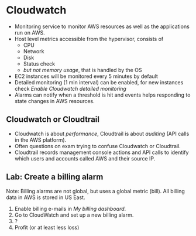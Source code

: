 # Cloudwatch

- Monitoring service to monitor AWS resources as well as the applications run on AWS.
- Host level metrics accessible from the hypervisor, consists of
  - CPU
  - Network
  - Disk
  - Status check
  - _but not memory usage_, that is handled by the OS
- EC2 instances will be monitored every 5 minutes by default
- Detailed monitoring (1 min interval) can be enabled, for new instances check _Enable Cloudwatch detailed monitoring_
- Alarms can notify when a threshold is hit and events helps responding to state changes in AWS resources.

## Cloudwatch or Cloudtrail

- Cloudwatch is about _performance_, Cloudtrail is about _auditing_ (API calls in the AWS platform).
- Often questions on exam trying to confuse Cloudwatch or Cloudtrail.
- Cloudtrail records management console actions and API calls to identify which users and accounts called AWS and their source IP.

## Lab: Create a billing alarm

Note: Billing alarms are not global, but uses a global metric (bill). All billing data in AWS is stored in US East.

1. Enable billing e-mails in _My billing dashboard_.
2. Go to CloudWatch and set up a new billing alarm.
3. ?
4. Profit (or at least less loss)
